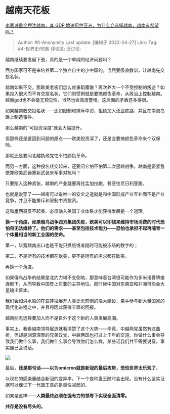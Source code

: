 # 越南天花板
[李嘉诚重金押注越南，其 GDP 增速冠绝亚洲，为什么会选择越南，越南有希望吗？](https://www.zhihu.com/question/530004803/answer/2458882288)

> Author: #0-Anonymity
> Last update: [编辑于 2022-04-27]
> Link:
> Tag: #4-世界史/时政
> 评论区:
> 泛讨论:

越南继续要发展下去，真的是一个单纯的经济问题吗？

西方国家可不是来培养第二个独立自主的小中国的，当然要吸收教训，让越南先交投名状。

越南如果不交，那欧美老板们怎么肯重蹈覆辙？再次养大一个不受控制的叛逆？如果投入很大而不肯交投名状，它们的惯例就是要搞颜色革命，从政治上控制越南。越南gcd也不会毫无预见性，当然也会高度警惕。这后面的矛盾还多得很。

如果越南敢交投名状——比如限制和排斥中资、拒绝加入泛亚铁路、并且在南海岛礁上制造事件。

那么越南的“可投资深度”就会大幅提升。

但那样还是要回到问题的原点——欧美投资深了，还是会要搞颜色革命来个双保险。

那就还是要问北越执政党怕不怕颜色革命。

而另一方面，这种投名状交起来，还要问它怕不怕第二次惩越战争。越南是要紧急依靠欧美武器重新武装来军事对抗吗？

只要陷入这种紧张，越南的产业就要再往孟加拉跑，甚至往尼日利亚跑。

也就是说穿了——越南可以说唯一的安全之道就是和中国形成产业互补而不是产业竞争，并且不能排斥和限制中资投资。

这和墨西哥反不起美、必须融入美国工业体系才能获得发展是一个道理。

**换一个角度，如果俄乌战争西方集团失败，欧美可以印钱来维持市场消费的时代恐怕将无法维持了。他们的需求——甚至包括技术能力——恐怕也承担不起再哺育一个体量相当的新工业国的使命。**

第一，毕竟越南出口也是不能只换纸或者随时可能被冻结的数字的；

第二，不是所有的技术都在欧美，更不是所有的需求都在欧美。

再换一个角度。

如果俄乌战争的结果是北约力竭不支倒地，那意味着台湾很可能作为多米诺骨牌接连倒下，从而导致中国登上东亚的主导地位。那时候中国对东南亚和非洲可能会大量输出资本。

我们会如洪水般的在亚非拉展开人类史无前例的浩大建设，亲手参与到大量国家的现代化进程之中，并且将因此获得丰厚的回报。

越南别无选择要加入而不是自外于这个新的人类发展高潮。

事实上，我看越南领导层造就看清楚了这个大势——毕竟，中越两党虽然有过曲折，但却是渊源深厚的兄弟政党，中越两国也打过上千年的交道。你做什么事会导致我们做什么事，我们做什么事会导致你们怎么样，某些话我们并不需要说穿，事实自己会说话。

![](https://pic1.zhimg.com/50/v2-eb474ff28844678d011a27e039564270_720w.jpg?source=1940ef5c)

最后，**还是那句话——以为omicron就是新冠的最后攻势，恐怕世界太乐观了**。

以现在的感染量结合新冠的变异率，下一个变种蛊王随时会出现。没有什么坚实证据可以保证下一代蛊王真的是毒性减弱的。

如果是这样——**人类最终必须在强有力的领导下实现全面清零。**

**共存是没有尽头的。**
